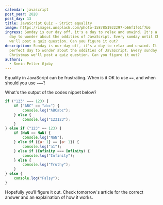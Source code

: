```yaml
---
calendar: javascript
post_year: 2020
post_day: 13
title: JavaScript Quiz - Strict equality
image: https://images.unsplash.com/photo-1587851932297-b66f1f61f7b6
ingress: Sunday is our day off, it's a day to relax and unwind. It's a perfect
  day to wonder about the oddities of JavaScript. Every sunday until Christmas
  we'll post a quiz question. Can you figure it out?
description: Sunday is our day off, it's a day to relax and unwind. It's a
  perfect day to wonder about the oddities of JavaScript. Every sunday until
  Christmas we'll post a quiz question. Can you figure it out?
authors:
  - Svein Petter Gjøby
---
```

Equality in JavaScript can be frustrating. When is it OK to use `==`, and when should you use `===`? 

What's the output of the codes nippet below?

```javascript
if ("123" === 123) {
    if ("ABC" == "abc") {
        console.log("ABCabc");
    } else {
        console.log("123123");
    }      
} else if ("123" == 123) {
    if (NaN == NaN) {
        console.log("NaN");
    } else if ({a: 1} == {a: 1}) {
        console.log("a1");
    } else if (Infinity === Infinity) {
        console.log("Infinity");
    } else {
        console.log("Truthy");
    }   
} else {
    console.log("Falsy");
}   
```

Hopefully you'll figure it out. Check tomorrow's article for the correct answer and an explaination of how it works. 
